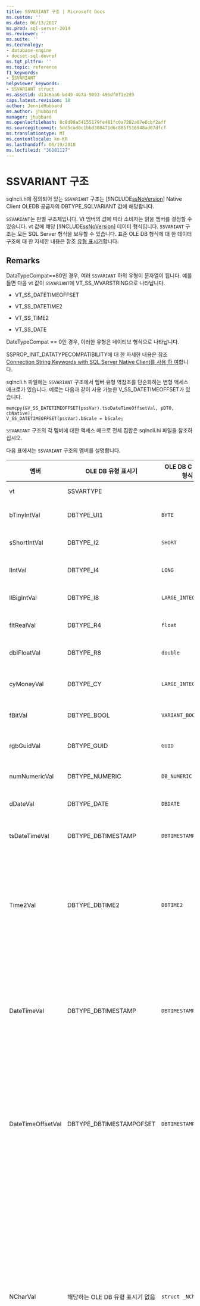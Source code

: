 ```yaml
---
title: SSVARIANT 구조 | Microsoft Docs
ms.custom: ''
ms.date: 06/13/2017
ms.prod: sql-server-2014
ms.reviewer: ''
ms.suite: ''
ms.technology:
- database-engine
- docset-sql-devref
ms.tgt_pltfrm: ''
ms.topic: reference
f1_keywords:
- SSVARIANT
helpviewer_keywords:
- SSVARIANT struct
ms.assetid: d13c6aa6-bd49-467a-9093-495df8f1e2d9
caps.latest.revision: 18
author: JennieHubbard
ms.author: jhubbard
manager: jhubbard
ms.openlocfilehash: 8c8d98a54155179fe481fc0a7202a07e6cbf2aff
ms.sourcegitcommit: 5dd5cad0c1bbd308471d6c885f516948ad67dfcf
ms.translationtype: MT
ms.contentlocale: ko-KR
ms.lasthandoff: 06/19/2018
ms.locfileid: "36181127"
---
```

# <a name="ssvariant-structure"></a>SSVARIANT 구조
  sqlncli.h에 정의되어 있는 `SSVARIANT` 구조는 [!INCLUDE[ssNoVersion](../../includes/ssnoversion-md.md)] Native Client OLEDB 공급자의 DBTYPE_SQLVARIANT 값에 해당합니다.  
  
 `SSVARIANT`는 판별 구조체입니다. Vt 멤버의 값에 따라 소비자는 읽을 멤버를 결정할 수 있습니다. vt 값에 해당 [!INCLUDE[ssNoVersion](../../includes/ssnoversion-md.md)] 데이터 형식입니다. `SSVARIANT` 구조는 모든 SQL Server 형식을 보유할 수 있습니다. 표준 OLE DB 형식에 대 한 데이터 구조에 대 한 자세한 내용은 참조 [유형 표시기](http://go.microsoft.com/fwlink/?LinkId=122171)합니다.  
  
## <a name="remarks"></a>Remarks  
 DataTypeCompat==80인 경우, 여러 `SSVARIANT` 하위 유형이 문자열이 됩니다. 예를 들면 다음 vt 값이 `SSVARIANT`에 VT_SS_WVARSTRING으로 나타납니다.  
  
-   VT_SS_DATETIMEOFFSET  
  
-   VT_SS_DATETIME2  
  
-   VT_SS_TIME2  
  
-   VT_SS_DATE  
  
 DateTypeCompat == 0인 경우, 이러한 유형은 네이티브 형식으로 나타납니다.  
  
 SSPROP_INIT_DATATYPECOMPATIBILITY에 대 한 자세한 내용은 참조 [Connection String Keywords with SQL Server Native Client를 사용 하 여](../native-client/applications/using-connection-string-keywords-with-sql-server-native-client.md)합니다.  
  
 sqlncli.h 파일에는 `SSVARIANT` 구조에서 멤버 유형 역참조를 단순화하는 변형 액세스 매크로가 있습니다. 예로는 다음과 같이 사용 가능한 V_SS_DATETIMEOFFSET가 있습니다.  
  
```  
memcpy(&V_SS_DATETIMEOFFSET(pssVar).tsoDateTimeOffsetVal, pDTO, cbNative);  
V_SS_DATETIMEOFFSET(pssVar).bScale = bScale;  
```  
  
 `SSVARIANT` 구조의 각 멤버에 대한 액세스 매크로 전체 집합은 sqlncli.hi 파일을 참조하십시오.  
  
 다음 표에서는 `SSVARIANT` 구조의 멤버를 설명합니다.  
  
|멤버|OLE DB 유형 표시기|OLE DB C 데이터 형식|vt 값|주석|  
|------------|---------------------------|------------------------|--------------|--------------|  
|vt|SSVARTYPE|||`SSVARIANT` 구조에 포함된 값 유형을 지정합니다.|  
|bTinyIntVal|DBTYPE_UI1|`BYTE`|`VT_SS_UI1`|지원 된 `tinyint` [!INCLUDE[ssNoVersion](../../includes/ssnoversion-md.md)] 데이터 형식입니다.|  
|sShortIntVal|DBTYPE_I2|`SHORT`|`VT_SS_I2`|지원 된 `smallint` [!INCLUDE[ssNoVersion](../../includes/ssnoversion-md.md)] 데이터 형식입니다.|  
|lIntVal|DBTYPE_I4|`LONG`|`VT_SS_I4`|지원 된 `int` [!INCLUDE[ssNoVersion](../../includes/ssnoversion-md.md)] 데이터 형식입니다.|  
|llBigIntVal|DBTYPE_I8|`LARGE_INTEGER`|`VT_SS_I8`|지원 된 `bigint` [!INCLUDE[ssNoVersion](../../includes/ssnoversion-md.md)] 데이터 형식입니다.|  
|fltRealVal|DBTYPE_R4|`float`|`VT_SS_R4`|지원 된 `real` [!INCLUDE[ssNoVersion](../../includes/ssnoversion-md.md)] 데이터 형식입니다.|  
|dblFloatVal|DBTYPE_R8|`double`|`VT_SS_R8`|지원 된 `float` [!INCLUDE[ssNoVersion](../../includes/ssnoversion-md.md)] 데이터 형식입니다.|  
|cyMoneyVal|DBTYPE_CY|`LARGE_INTEGER`|**VT_SS_MONEY VT_SS_SMALLMONEY**|지원 된 `money` 및 **smallmoney** [!INCLUDE[ssNoVersion](../../includes/ssnoversion-md.md)] 데이터 형식입니다.|  
|fBitVal|DBTYPE_BOOL|`VARIANT_BOOL`|`VT_SS_BIT`|지원 된 `bit` [!INCLUDE[ssNoVersion](../../includes/ssnoversion-md.md)] 데이터 형식입니다.|  
|rgbGuidVal|DBTYPE_GUID|`GUID`|`VT_SS_GUID`|지원 된 `uniqueidentifier` [!INCLUDE[ssNoVersion](../../includes/ssnoversion-md.md)] 데이터 형식입니다.|  
|numNumericVal|DBTYPE_NUMERIC|`DB_NUMERIC`|`VT_SS_NUMERIC`|지원 된 `numeric` [!INCLUDE[ssNoVersion](../../includes/ssnoversion-md.md)] 데이터 형식입니다.|  
|dDateVal|DBTYPE_DATE|`DBDATE`|`VT_SS_DATE`|지원 된 `date` [!INCLUDE[ssNoVersion](../../includes/ssnoversion-md.md)] 데이터 형식입니다.|  
|tsDateTimeVal|DBTYPE_DBTIMESTAMP|`DBTIMESTAMP`|`VT_SS_SMALLDATETIME VT_SS_DATETIME VT_SS_DATETIME2`|지원 된 `smalldatetime`, `datetime`, 및 `datetime2` [!INCLUDE[ssNoVersion](../../includes/ssnoversion-md.md)] 데이터 형식입니다.|  
|Time2Val|DBTYPE_DBTIME2|`DBTIME2`|`VT_SS_TIME2`|지원 된 `time` [!INCLUDE[ssNoVersion](../../includes/ssnoversion-md.md)] 데이터 형식입니다.<br /><br /> 포함되는 멤버는 다음과 같습니다.<br /><br /> *tTime2Val* (`DBTIME2`)<br /><br /> *bScale* (`BYTE`)에 대 한 소수 자릿수를 지정 *tTime2Val* 값입니다.|  
|DateTimeVal|DBTYPE_DBTIMESTAMP|`DBTIMESTAMP`|`VT_SS_DATETIME2`|지원 된 `datetime2` [!INCLUDE[ssNoVersion](../../includes/ssnoversion-md.md)] 데이터 형식입니다.<br /><br /> 포함되는 멤버는 다음과 같습니다.<br /><br /> *tsDataTimeVal* (DBTIMESTAMP)<br /><br /> *bScale* (`BYTE`)에 대 한 소수 자릿수를 지정 *tsDataTimeVal* 값입니다.|  
|DateTimeOffsetVal|DBTYPE_DBTIMESTAMPOFSET|`DBTIMESTAMPOFFSET`|`VT_SS_DATETIMEOFFSET`|지원 된 `datetimeoffset` [!INCLUDE[ssNoVersion](../../includes/ssnoversion-md.md)] 데이터 형식입니다.<br /><br /> 포함되는 멤버는 다음과 같습니다.<br /><br /> *tsoDateTimeOffsetVal* (`DBTIMESTAMPOFFSET`)<br /><br /> *bScale* (`BYTE`)에 대 한 소수 자릿수를 지정 *tsoDateTimeOffsetVal* 값입니다.|  
|NCharVal|해당하는 OLE DB 유형 표시기 없음|`struct _NCharVal`|`VT_SS_WVARSTRING,`<br /><br /> `VT_SS_WSTRING`|지원 된 `nchar` 및 **nvarchar** [!INCLUDE[ssNoVersion](../../includes/ssnoversion-md.md)] 데이터 형식입니다.<br /><br /> 포함되는 멤버는 다음과 같습니다.<br /><br /> *sActualLength* (`SHORT`) 문자열에 대 한 실제 길이 지정 *pwchNCharVal* 포인트입니다. 이 값은 0으로 끝나지 않습니다.<br /><br /> *sMaxLength* (`SHORT`) 문자열에 대 한 최대 길이 지정 *pwchNCharVal* 포인트입니다.<br /><br /> *pwchNCharVal* (`WCHAR` \*) 문자열에 대 한 포인터입니다.<br /><br /> 사용 되지 않은 멤버: *rgbReserved*, *dwReserved*, 및 *pwchReserved*합니다.|  
|CharVal|해당하는 OLE DB 유형 표시기 없음|`struct _CharVal`|`VT_SS_STRING,`<br /><br /> `VT_SS_VARSTRING`|지원 된 `char` 및 **varchar** [!INCLUDE[ssNoVersion](../../includes/ssnoversion-md.md)] 데이터 형식입니다.<br /><br /> 포함되는 멤버는 다음과 같습니다.<br /><br /> *sActualLength* (`SHORT`) 하는 문자열에 대 한 실제 길이 지정 *pchCharVal* 포인트입니다. 이 값은 0으로 끝나지 않습니다.<br /><br /> *sMaxLength* (`SHORT`) 하는 문자열에 대 한 최대 길이 지정 *pchCharVal* 포인트입니다.<br /><br /> *pchCharVal* (`CHAR` \*) 문자열에 대 한 포인터입니다.<br /><br /> 사용되지 않은 멤버:<br /><br /> *rgbReserved*, *dwReserved*, 및 *pwchReserved*합니다.|  
|BinaryVal|해당하는 OLE DB 유형 표시기 없음|`struct _BinaryVal`|`VT_SS_VARBINARY,`<br /><br /> `VT_SS_BINARY`|지원 된 `binary` 및 **varbinary** [!INCLUDE[ssNoVersion](../../includes/ssnoversion-md.md)] 데이터 형식입니다.<br /><br /> 포함되는 멤버는 다음과 같습니다.<br /><br /> *sActualLength* (`SHORT`)를 데이터에 대 한 실제 길이 지정 *prgbBinaryVal* 포인트입니다.<br /><br /> *sMaxLength* (`SHORT`)를 데이터에 대 한 최대 길이 지정 *prgbBinaryVal* 포인트입니다.<br /><br /> *prgbBinaryVal* (`BYTE` \*) 이진 데이터에 대 한 포인터입니다.<br /><br /> 사용 되지 않은 멤버: *dwReserved*합니다.|  
|알려지지 않은 유형|UNUSED|UNUSED|UNUSED|UNUSED|  
|BLOBType|UNUSED|UNUSED|UNUSED|UNUSED|  
  
## <a name="see-also"></a>관련 항목  
 [데이터 형식 &#40;OLE DB&#41;](data-types-ole-db.md)  
  
  